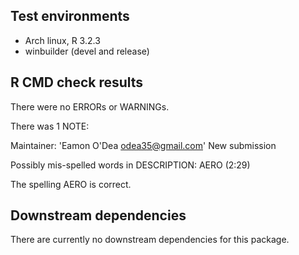 ## Test environments

* Arch linux, R 3.2.3
* winbuilder (devel and release)

## R CMD check results

There were no ERRORs or WARNINGs.

There was 1 NOTE:

Maintainer: 'Eamon O'Dea <odea35@gmail.com>'
New submission

Possibly mis-spelled words in DESCRIPTION:
  AERO (2:29)

The spelling AERO is correct.

## Downstream dependencies

There are currently no downstream dependencies for this package.
